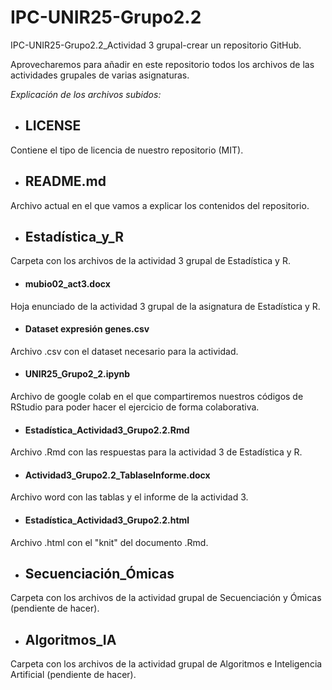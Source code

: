 # IPC-UNIR25-Grupo2.2
IPC-UNIR25-Grupo2.2_Actividad 3 grupal-crear un repositorio GitHub. 

Aprovecharemos para añadir en este repositorio todos los archivos de las actividades grupales de varias asignaturas.

*Explicación de los archivos subidos:*

- ## LICENSE
  
Contiene el tipo de licencia de nuestro repositorio (MIT).

- ## README.md
  
Archivo actual en el que vamos a explicar los contenidos del repositorio.

- ## Estadística_y_R
  
Carpeta con los archivos de la actividad 3 grupal de Estadística y R.

- #### mubio02_act3.docx
  
Hoja enunciado de la actividad 3 grupal de la asignatura de Estadística y R.

- #### Dataset expresión genes.csv
  
Archivo .csv con el dataset necesario para la actividad.

- #### UNIR25_Grupo2_2.ipynb
  
Archivo de google colab en el que compartiremos nuestros códigos de RStudio para poder hacer el ejercicio de forma colaborativa.

- #### Estadística_Actividad3_Grupo2.2.Rmd
  
Archivo .Rmd con las respuestas para la actividad 3 de Estadística y R.

- #### Actividad3_Grupo2.2_TablaseInforme.docx

Archivo word con las tablas y el informe de la actividad 3.

- #### Estadística_Actividad3_Grupo2.2.html

Archivo .html con el "knit" del documento .Rmd.

- ## Secuenciación_Ómicas
  
Carpeta con los archivos de la actividad grupal de Secuenciación y Ómicas (pendiente de hacer). 

- ## Algoritmos_IA
  
Carpeta con los archivos de la actividad grupal de Algoritmos e Inteligencia Artificial (pendiente de hacer). 
